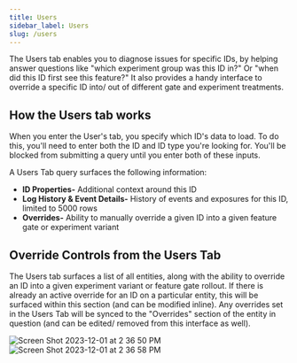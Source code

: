 ```yaml
---
title: Users
sidebar_label: Users
slug: /users
---
```


The Users tab enables you to diagnose issues for specific IDs, by helping answer questions like "which experiment group was this ID in?" Or "when did this ID first see this feature?" It also provides a handy interface to override a specific ID into/ out of different gate and experiment treatments. 

## How the Users tab works 
When you enter the User's tab, you specify which ID's data to load. To do this, you'll need to enter both the ID and ID type you're looking for. You'll be blocked from submitting a query until you enter both of these inputs. 

A Users Tab query surfaces the following information: 

- **ID Properties-** Additional context around this ID
- **Log History & Event Details-** History of events and exposures for this ID, limited to 5000 rows
- **Overrides-** Ability to manually override a given ID into a given feature gate or experiment variant 

## Override Controls from the Users Tab 
The Users tab surfaces a list of all entities, along with the ability to override an ID into a given experiment variant or feature gate rollout. If there is already an active override for an ID on a particular entity, this will be surfaced within this section (and can be modified inline). Any overrides set in the Users Tab will be synced to the "Overrides" section of the entity in question (and can be edited/ removed from this interface as well). 

![Screen Shot 2023-12-01 at 2 36 50 PM](https://github.com/statsig-io/docs/assets/101903926/3b6c5f66-b76e-4472-9023-ecf1090183ba)
![Screen Shot 2023-12-01 at 2 36 58 PM](https://github.com/statsig-io/docs/assets/101903926/29595907-1b4d-4da4-b1bd-feccdbdbf06c)

